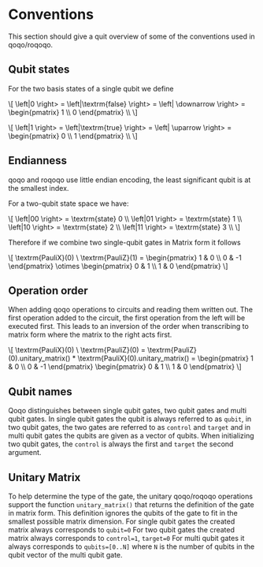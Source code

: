 # Conventions

This section should give a quit overview of some of the conventions used in qoqo/roqoqo.

## Qubit states
For the two basis states of a single qubit we define

\\[
 \left|0 \right>  =  \left|\textrm{false} \right> =  \left| \downarrow \right> = \begin{pmatrix}
 1 \\\\
 0
 \end{pmatrix} \\\\
 \\]

 \\[
 \left|1 \right>  =  \left|\textrm{true} \right> =  \left| \uparrow \right> = \begin{pmatrix}
 0 \\\\
 1
 \end{pmatrix} \\\\
 \\]

## Endianness

qoqo and roqoqo use little endian encoding, the least significant qubit is at the smallest index.

For a two-qubit state space we have:

 \\[
 \left|00 \right>  =  \textrm{state} 0 \\\\
 \left|01 \right>  =  \textrm{state} 1 \\\\
 \left|10 \right>  =  \textrm{state} 2 \\\\
 \left|11 \right>  =  \textrm{state} 3 \\\\
 \\]

Therefore if we combine two single-qubit gates in Matrix form it follows

\\[
 \textrm{PauliX}(0) \  \textrm{PauliZ}(1)  = \begin{pmatrix}
 1 & 0 \\\\
 0 & -1
 \end{pmatrix} \otimes \begin{pmatrix}
 0 & 1 \\\\
 1 & 0
 \end{pmatrix}
 \\]

## Operation order

 When adding qoqo operations to circuits and reading them written out. The first operation added to the circuit, the first operation from the left will be executed first. This leads to an inversion of the order when transcribing to matrix form where the matrix to the right acts first.

 \\[
 \textrm{PauliX}(0) \  \textrm{PauliZ}(0)  =  \textrm{PauliZ}(0).unitary_matrix() *  \textrm{PauliX}(0).unitary_matrix() = \begin{pmatrix}
 1 & 0 \\\\
 0 & -1
 \end{pmatrix}  \begin{pmatrix}
 0 & 1 \\\\
 1 & 0
 \end{pmatrix}
 \\]

## Qubit names

Qoqo distinguishes between single qubit gates, two qubit gates and multi qubit gates. In single qubit gates the qubit is always referred to as `qubit`, in two qubit gates, the two gates are referred to as `control` and `target` and in multi qubit gates the qubits are given as a vector of qubits.
When initializing two qubit gates, the `control` is always the first and `target` the second argument.

## Unitary Matrix

To help determine the type of the gate, the unitary qoqo/roqoqo operations support the function `unitary_matrix()` that returns the definition of the gate in matrix form. This definition ignores the qubits of the gate to fit in the smallest possible matrix dimension.
For single qubit gates the created matrix always corresponds to `qubit=0`
For two qubit gates the created matrix always corresponds to `control=1`, `target=0`
For multi qubit gates it always corresponds to `qubits=[0..N]` where `N` is the number of qubits in the qubit vector of the multi qubit gate.